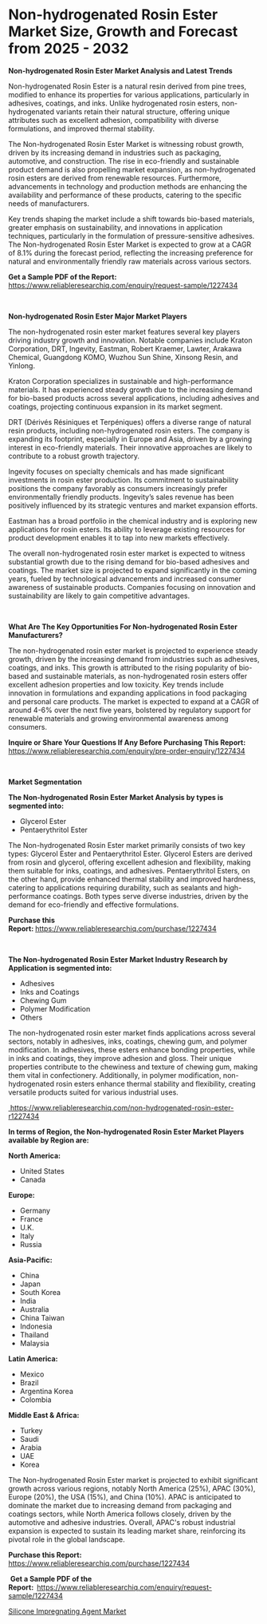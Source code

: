 <p><h1>Non-hydrogenated Rosin Ester Market Size, Growth and Forecast from 2025 - 2032</h1></p><p><strong>Non-hydrogenated Rosin Ester Market Analysis and Latest Trends</strong></p>
<p><p>Non-hydrogenated Rosin Ester is a natural resin derived from pine trees, modified to enhance its properties for various applications, particularly in adhesives, coatings, and inks. Unlike hydrogenated rosin esters, non-hydrogenated variants retain their natural structure, offering unique attributes such as excellent adhesion, compatibility with diverse formulations, and improved thermal stability. </p><p>The Non-hydrogenated Rosin Ester Market is witnessing robust growth, driven by its increasing demand in industries such as packaging, automotive, and construction. The rise in eco-friendly and sustainable product demand is also propelling market expansion, as non-hydrogenated rosin esters are derived from renewable resources. Furthermore, advancements in technology and production methods are enhancing the availability and performance of these products, catering to the specific needs of manufacturers.</p><p>Key trends shaping the market include a shift towards bio-based materials, greater emphasis on sustainability, and innovations in application techniques, particularly in the formulation of pressure-sensitive adhesives. The Non-hydrogenated Rosin Ester Market is expected to grow at a CAGR of 8.1% during the forecast period, reflecting the increasing preference for natural and environmentally friendly raw materials across various sectors.</p></p>
<p><strong>Get a Sample PDF of the Report:&nbsp;</strong> <a href="https://www.reliableresearchiq.com/enquiry/request-sample/1227434?utm_campaign=2927&utm_medium=2&utm_source=Github&utm_content=ia&utm_term=03042025&utm_id=non-hydrogenated-rosin-ester">https://www.reliableresearchiq.com/enquiry/request-sample/1227434</a></p>
<p>&nbsp;</p>
<p><strong>Non-hydrogenated Rosin Ester Major Market Players</strong></p>
<p><p>The non-hydrogenated rosin ester market features several key players driving industry growth and innovation. Notable companies include Kraton Corporation, DRT, Ingevity, Eastman, Robert Kraemer, Lawter, Arakawa Chemical, Guangdong KOMO, Wuzhou Sun Shine, Xinsong Resin, and Yinlong. </p><p>Kraton Corporation specializes in sustainable and high-performance materials. It has experienced steady growth due to the increasing demand for bio-based products across several applications, including adhesives and coatings, projecting continuous expansion in its market segment.</p><p>DRT (Dérivés Résiniques et Terpéniques) offers a diverse range of natural resin products, including non-hydrogenated rosin esters. The company is expanding its footprint, especially in Europe and Asia, driven by a growing interest in eco-friendly materials. Their innovative approaches are likely to contribute to a robust growth trajectory.</p><p>Ingevity focuses on specialty chemicals and has made significant investments in rosin ester production. Its commitment to sustainability positions the company favorably as consumers increasingly prefer environmentally friendly products. Ingevity’s sales revenue has been positively influenced by its strategic ventures and market expansion efforts.</p><p>Eastman has a broad portfolio in the chemical industry and is exploring new applications for rosin esters. Its ability to leverage existing resources for product development enables it to tap into new markets effectively.</p><p>The overall non-hydrogenated rosin ester market is expected to witness substantial growth due to the rising demand for bio-based adhesives and coatings. The market size is projected to expand significantly in the coming years, fueled by technological advancements and increased consumer awareness of sustainable products. Companies focusing on innovation and sustainability are likely to gain competitive advantages.</p></p>
<p>&nbsp;</p>
<p><strong>What Are The Key Opportunities For Non-hydrogenated Rosin Ester Manufacturers?</strong></p>
<p><p>The non-hydrogenated rosin ester market is projected to experience steady growth, driven by the increasing demand from industries such as adhesives, coatings, and inks. This growth is attributed to the rising popularity of bio-based and sustainable materials, as non-hydrogenated rosin esters offer excellent adhesion properties and low toxicity. Key trends include innovation in formulations and expanding applications in food packaging and personal care products. The market is expected to expand at a CAGR of around 4-6% over the next five years, bolstered by regulatory support for renewable materials and growing environmental awareness among consumers.</p></p>
<p><strong>Inquire or Share Your Questions If Any Before Purchasing This Report:</strong> <a href="https://www.reliableresearchiq.com/enquiry/pre-order-enquiry/1227434?utm_campaign=2927&utm_medium=2&utm_source=Github&utm_content=ia&utm_term=03042025&utm_id=non-hydrogenated-rosin-ester">https://www.reliableresearchiq.com/enquiry/pre-order-enquiry/1227434</a></p>
<p>&nbsp;</p>
<p><strong>Market Segmentation</strong></p>
<p><strong>The Non-hydrogenated Rosin Ester Market Analysis by types is segmented into:</strong></p>
<p><ul><li>Glycerol Ester</li><li>Pentaerythritol Ester</li></ul></p>
<p><p>The Non-hydrogenated Rosin Ester market primarily consists of two key types: Glycerol Ester and Pentaerythritol Ester. Glycerol Esters are derived from rosin and glycerol, offering excellent adhesion and flexibility, making them suitable for inks, coatings, and adhesives. Pentaerythritol Esters, on the other hand, provide enhanced thermal stability and improved hardness, catering to applications requiring durability, such as sealants and high-performance coatings. Both types serve diverse industries, driven by the demand for eco-friendly and effective formulations.</p></p>
<p><strong>Purchase this Report:&nbsp;</strong><a href="https://www.reliableresearchiq.com/purchase/1227434?utm_campaign=2927&utm_medium=2&utm_source=Github&utm_content=ia&utm_term=03042025&utm_id=non-hydrogenated-rosin-ester">https://www.reliableresearchiq.com/purchase/1227434</a></p>
<p>&nbsp;</p>
<p><strong>The Non-hydrogenated Rosin Ester Market Industry Research by Application is segmented into:</strong></p>
<p><ul><li>Adhesives</li><li>Inks and Coatings</li><li>Chewing Gum</li><li>Polymer Modification</li><li>Others</li></ul></p>
<p><p>The non-hydrogenated rosin ester market finds applications across several sectors, notably in adhesives, inks, coatings, chewing gum, and polymer modification. In adhesives, these esters enhance bonding properties, while in inks and coatings, they improve adhesion and gloss. Their unique properties contribute to the chewiness and texture of chewing gum, making them vital in confectionery. Additionally, in polymer modification, non-hydrogenated rosin esters enhance thermal stability and flexibility, creating versatile products suited for various industrial uses.</p></p>
<p><a href="https://www.reliableresearchiq.com/non-hydrogenated-rosin-ester-r1227434?utm_campaign=2927&utm_medium=2&utm_source=Github&utm_content=ia&utm_term=03042025&utm_id=non-hydrogenated-rosin-ester">&nbsp;https://www.reliableresearchiq.com/non-hydrogenated-rosin-ester-r1227434</a></p>
<p><strong>In terms of Region, the Non-hydrogenated Rosin Ester Market Players available by Region are:</strong></p>
<p>
    <p> <strong> North America: </strong>
        <ul>
            <li>United States</li>
            <li>Canada</li>
        </ul>
        </p> 
    <p> <strong> Europe: </strong>
        <ul>
            <li>Germany</li>
            <li>France</li>
            <li>U.K.</li>
            <li>Italy</li>
            <li>Russia</li>
        </ul>
        </p> 
    <p> <strong> Asia-Pacific: </strong>
        <ul>
            <li>China</li>
            <li>Japan</li>
            <li>South Korea</li>
            <li>India</li>
            <li>Australia</li>
            <li>China Taiwan</li>
            <li>Indonesia</li>
            <li>Thailand</li>
            <li>Malaysia</li>
        </ul>
        </p> 
    <p> <strong> Latin America: </strong>
        <ul>
            <li>Mexico</li>
            <li>Brazil</li>
            <li>Argentina Korea</li>
            <li>Colombia</li>
        </ul>
        </p> 
    <p> <strong> Middle East & Africa: </strong>
        <ul>
            <li>Turkey</li>
            <li>Saudi</li>
            <li>Arabia</li>
            <li>UAE</li>
            <li>Korea</li>
        </ul>
    </p>
    </p>
<p><p>The Non-hydrogenated Rosin Ester market is projected to exhibit significant growth across various regions, notably North America (25%), APAC (30%), Europe (20%), the USA (15%), and China (10%). APAC is anticipated to dominate the market due to increasing demand from packaging and coatings sectors, while North America follows closely, driven by the automotive and adhesive industries. Overall, APAC's robust industrial expansion is expected to sustain its leading market share, reinforcing its pivotal role in the global landscape.</p></p>
<p><strong>Purchase this Report: </strong><a href="https://www.reliableresearchiq.com/purchase/1227434?utm_campaign=2927&utm_medium=2&utm_source=Github&utm_content=ia&utm_term=03042025&utm_id=non-hydrogenated-rosin-ester">https://www.reliableresearchiq.com/purchase/1227434</a></p>
<p>&nbsp;<strong>Get a Sample PDF of the Report:&nbsp;&nbsp;</strong><a href="https://www.reliableresearchiq.com/enquiry/request-sample/1227434?utm_campaign=2927&utm_medium=2&utm_source=Github&utm_content=ia&utm_term=03042025&utm_id=non-hydrogenated-rosin-ester">https://www.reliableresearchiq.com/enquiry/request-sample/1227434</a></p>
<p><strong></strong></p>
<p><p><a href="https://github.com/sapsaidamary/Market-Research-Report-List-1/blob/main/silicone-impregnating-agent-market.md?utm_campaign=2927&utm_medium=2&utm_source=Github&utm_content=ia&utm_term=03042025&utm_id=non-hydrogenated-rosin-ester">Silicone Impregnating Agent Market</a></p></p>